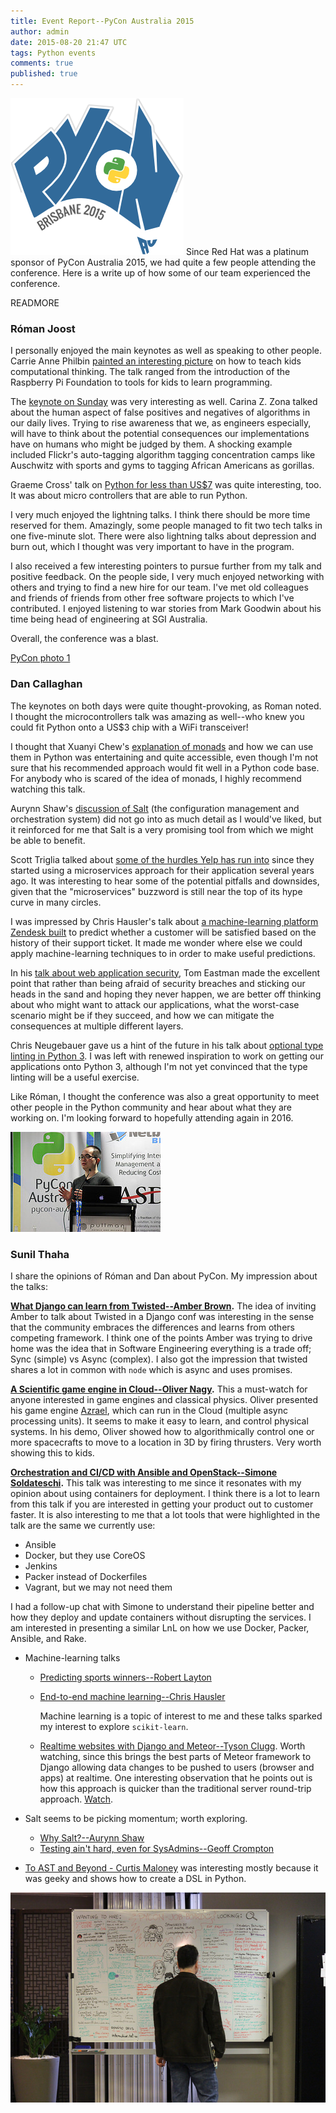 ```yaml
---
title: Event Report--PyCon Australia 2015
author: admin
date: 2015-08-20 21:47 UTC
tags: Python events
comments: true
published: true
---
```

![PyCon Australia logo](/images/blog/pyconaustralia2015.png) Since Red Hat was a platinum sponsor of PyCon Australia 2015, we had quite a few people attending the conference. Here is a write up of how some of our team experienced the conference.

READMORE

### R&oacute;man Joost

I personally enjoyed the main keynotes as well as speaking to other people. Carrie Anne Philbin [painted an interesting picture](https://www.youtube.com/watch?v=gaFk0Sya_HI) on how to teach kids computational thinking. The talk ranged from the introduction of the Raspberry Pi Foundation to tools for kids to learn programming.

The [keynote on Sunday](https://www.youtube.com/watch?v=NheE6udjfGI) was very interesting as well. Carina Z. Zona talked about the human aspect of false positives and negatives of algorithms in our daily lives. Trying to rise awareness that we, as engineers especially, will have to think about the potential consequences our implementations have on humans who might be judged by them. A shocking example included Flickr's auto-tagging algorithm tagging concentration camps like Auschwitz with sports and gyms to tagging African Americans as gorillas.

Graeme Cross' talk on [Python for less than US$7](https://www.youtube.com/watch?v=7BGAHFsnDXA) was quite interesting, too. It was about micro controllers that are able to run Python.

I very much enjoyed the lightning talks. I think there should be more time reserved for them. Amazingly, some people managed to fit two tech talks in one five-minute slot. There were also lightning talks about depression and burn out, which I thought was very important to have in the program.

I also received a few interesting pointers to pursue further from my talk and positive feedback. On the people side, I very much enjoyed networking with others and trying to find a new hire for our team. I've met old colleagues and friends of friends from other free software projects to which I've contributed. I enjoyed listening to war stories from Mark Goodwin about his time being head of engineering at SGI Australia.

Overall, the conference was a blast.

[PyCon photo 1](blog/PyConAustPhoto1.jpg)

### Dan Callaghan

The keynotes on both days were quite thought-provoking, as Roman noted. I thought the microcontrollers talk was amazing as well--who knew you could fit Python onto a US$3 chip with a WiFi transceiver!

I thought that Xuanyi Chew's [explanation of monads](https://www.youtube.com/watch?v=WNwV3wR4JjA) and how we can use them in Python was entertaining and quite accessible, even though I'm not sure that his recommended approach would fit well in a Python code base. For anybody who is scared of the idea of monads, I highly recommend watching this talk.

Aurynn Shaw's [discussion of Salt](https://www.youtube.com/watch?v=q86LUTxCDPg) (the configuration management and orchestration system) did not go into as much detail as I would've liked, but it reinforced for me that Salt is a very promising tool from which we might be able to benefit.

Scott Triglia talked about [some of the hurdles Yelp has run into](https://www.youtube.com/watch?v=H0KReHUawHI) since they started using a microservices approach for their application several years ago. It was interesting to hear some of the potential pitfalls and downsides, given that the "microservices" buzzword is still near the top of its hype curve in many circles.

I was impressed by Chris Hausler's talk about [a machine-learning platform Zendesk built](https://www.youtube.com/watch?v=of6pHdSbtOM) to predict whether a customer will be satisfied based on the history of their support ticket. It made me wonder where else we could apply machine-learning techniques to in order to make useful predictions.

In his [talk about web application security](https://www.youtube.com/watch?v=EQVaNTRqIjY), Tom Eastman made the excellent point that rather than being afraid of security breaches and sticking our heads in the sand and hoping they never happen, we are better off thinking about who might want to attack our applications, what the worst-case scenario might be if they succeed, and how we can mitigate the consequences at multiple different layers.

Chris Neugebauer gave us a hint of the future in his talk about [optional type linting in Python 3](https://www.youtube.com/watch?v=_PPQLeimyOM). I was left with renewed inspiration to work on getting our applications onto Python 3, although I'm not yet convinced that the type linting will be a useful exercise.

Like R&oacute;man, I thought the conference was also a great opportunity to meet other people in the Python community and hear about what they are working on. I'm looking forward to hopefully attending again in 2016.

![PyCon photo 2](/images/blog/PyConAustPhoto2.jpg)

### Sunil Thaha

I share the opinions of R&oacute;man and Dan about PyCon. My impression about the talks:

**[What Django can learn from Twisted--Amber Brown](https://www.youtube.com/watch?v=_HZR7_ZBkYY).** The idea of inviting Amber to talk about Twisted in a Django conf was interesting in the sense that the community embraces the differences and learns from others competing framework. I think one of the points Amber was trying to drive home was the idea that in Software Engineering everything is a trade off; Sync (simple) vs Async (complex). I also got the impression that twisted shares a lot in common with <code>node</code> which is async and uses promises.

**[A Scientific game engine in Cloud--Oliver Nagy](https://www.youtube.com/watch?v=JG8-yurFBXM).** This a must-watch for anyone interested in game engines and classical physics. Oliver presented his game engine [Azrael](https://github.com/olitheolix/azrael), which can run in the Cloud (multiple async processing units). It seems to make it easy to learn, and control physical systems. In his demo, Oliver showed how to algorithmically control one or more spacecrafts to move to a location in 3D by firing thrusters. Very worth showing this to kids.

**[Orchestration and CI/CD with Ansible and OpenStack--Simone Soldateschi](https://www.youtube.com/watch?v=QFPtArm4Wc0).** This talk was interesting to me since it resonates with my opinion about using containers for deployment. I think there is a lot to learn from this talk if you are interested in getting your product out to customer faster. It is also interesting to me that a lot tools that were highlighted in the talk are the same we currently use:

* Ansible
* Docker, but they use CoreOS
* Jenkins
* Packer instead of Dockerfiles
* Vagrant, but we may not need them

I had a follow-up chat with Simone to understand their pipeline better and how they deploy and update containers without disrupting the services. I am interested in presenting a similar LnL on how we use Docker, Packer, Ansible, and Rake.

* Machine-learning talks

  * [Predicting sports winners--Robert Layton](https://www.youtube.com/watch?v=k7hSD_-gWMw)
  * [End-to-end machine learning--Chris Hausler](https://www.youtube.com/watch?v=of6pHdSbtOM)

    Machine learning is a topic of interest to me and these talks sparked my interest to explore <code>scikit-learn</code>.

  * [Realtime websites with Django and Meteor--Tyson Clugg](https://www.youtube.com/watch?v=N9OvbRP5W0g). Worth watching, since this brings the best parts of Meteor framework to Django allowing data changes to be pushed to users (browser and apps) at realtime. One interesting observation that he points out is how this approach is quicker than the traditional server round-trip approach. [Watch](https://youtu.be/N9OvbRP5W0g?t=15m51s).

* Salt seems to be picking momentum; worth exploring.

  * [Why Salt?--Aurynn Shaw](https://www.youtube.com/watch?v=q86LUTxCDPg)
  * [Testing ain't hard, even for SysAdmins--Geoff Crompton](https://www.youtube.com/watch?v=eteKEpoV8Lk)

* [To AST and Beyond - Curtis Maloney](https://www.youtube.com/watch?v=N_Q3i3oaZ6w) was interesting mostly because it was geeky and shows how to create a DSL in Python.

![PyCon photo 3](/images/blog/PyConAustPhoto3.jpg)
